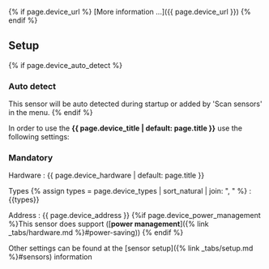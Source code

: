{% if page.device_url %}
[More information ...]({{ page.device_url }})
{% endif %}

## Setup

{% if page.device_auto_detect %}

### Auto detect

This sensor will be auto detected during startup or added by 'Scan sensors' in the menu.
{% endif %}

In order to use the **{{ page.device_title | default: page.title }}** use the following settings:

### Mandatory

Hardware
: {{ page.device_hardware | default: page.title }}

Types
{% assign types = page.device_types | sort_natural | join: ", " %}
: {{types}}

Address
: {{ page.device_address }} {%if page.device_power_management %}This sensor does support ([**power management**]({% link _tabs/hardware.md %}#power-saving))
{% endif %}

Other settings can be found at the [sensor setup]({% link _tabs/setup.md %}#sensors) information
